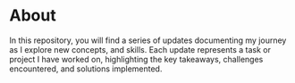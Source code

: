 # About
In this repository, you will find a series of updates documenting my journey as I explore new concepts, and skills. Each update represents a task or project I have worked on, highlighting the key takeaways, challenges encountered, and solutions implemented.
